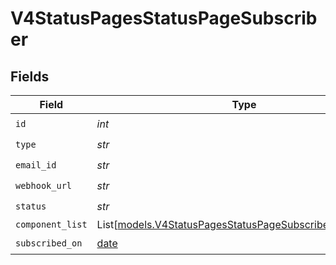 # V4StatusPagesStatusPageSubscriber


## Fields

| Field                                                                                                              | Type                                                                                                               | Required                                                                                                           | Description                                                                                                        |
| ------------------------------------------------------------------------------------------------------------------ | ------------------------------------------------------------------------------------------------------------------ | ------------------------------------------------------------------------------------------------------------------ | ------------------------------------------------------------------------------------------------------------------ |
| `id`                                                                                                               | *int*                                                                                                              | :heavy_check_mark:                                                                                                 | N/A                                                                                                                |
| `type`                                                                                                             | *str*                                                                                                              | :heavy_check_mark:                                                                                                 | N/A                                                                                                                |
| `email_id`                                                                                                         | *str*                                                                                                              | :heavy_check_mark:                                                                                                 | N/A                                                                                                                |
| `webhook_url`                                                                                                      | *str*                                                                                                              | :heavy_check_mark:                                                                                                 | N/A                                                                                                                |
| `status`                                                                                                           | *str*                                                                                                              | :heavy_check_mark:                                                                                                 | N/A                                                                                                                |
| `component_list`                                                                                                   | List[[models.V4StatusPagesStatusPageSubscriberComponent](../models/v4statuspagesstatuspagesubscribercomponent.md)] | :heavy_minus_sign:                                                                                                 | N/A                                                                                                                |
| `subscribed_on`                                                                                                    | [date](https://docs.python.org/3/library/datetime.html#date-objects)                                               | :heavy_check_mark:                                                                                                 | N/A                                                                                                                |